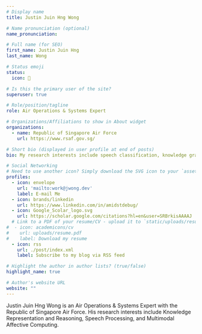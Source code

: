 ```yaml
---
# Display name
title: Justin Juin Hng Wong

# Name pronunciation (optional)
name_pronunciation: 

# Full name (for SEO)
first_name: Justin Juin Hng
last_name: Wong

# Status emoji
status:
  icon: 🐍

# Is this the primary user of the site?
superuser: true

# Role/position/tagline
role: Air Operations & Systems Expert

# Organizations/Affiliations to show in About widget
organizations:
  - name: Republic of Singapore Air Force
    url: https://www.rsaf.gov.sg/

# Short bio (displayed in user profile at end of posts)
bio: My research interests include speech classification, knowledge graphs, and AI Agents

# Social Networking
# Need to use another icon? Simply download the SVG icon to your `assets/media/icons/` folder.
profiles:
  - icon: envelope
    url: 'mailto:work@jwong.dev'
    label: E-mail Me
  - icon: brands/linkedin
    url: https://www.linkedin.com/in/amidstdebug/
  - icon: Google_Scolar_logo.svg
    url: https://scholar.google.com/citations?hl=en&user=SRBrkisAAAAJ
  # Link to a PDF of your resume/CV - upload it to `static/uploads/resume.pdf`
#  - icon: academicons/cv
#    url: uploads/resume.pdf
#    label: Download my resume
  - icon: rss
    url: ./post/index.xml
    label: Subscribe to my blog via RSS feed

# Highlight the author in author lists? (true/false)
highlight_name: true

# Author's website URL
website: ""
---
```


Justin Juin Hng Wong is an Air Operations & Systems Expert with the Republic of Singapore Air Force. His research 
interests include Knowledge Representation and Reasoning, Speech Processing, and Multimodal Affective Computing.
